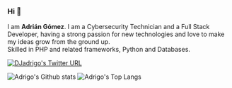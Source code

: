 ### Hi 👋

I am **Adrián Gómez**. I am a Cybersecurity Technician and a Full Stack Developer, having a strong passion for new technologies and love to make my ideas grow from the ground up.<br>
Skilled in PHP and related frameworks, Python and Databases.

[![DJadrigo's Twitter URL](https://img.shields.io/twitter/url?label=DJadrigo&style=social&url=https%3A%2F%2Ftwitter.com%2FDJadrigo)](https://twitter.com/DJadrigo)

![Adrigo's Github stats](https://github-readme-stats.vercel.app/api?username=adrigo&show_icons=true&count_private=true&title_color=FF6161&icon_color=56FF91&text_color=FFFFFF&bg_color=000000&cache_seconds=3000&locale=en&hide_border=true&border_radius=30)
![Adrigo's Top Langs](https://github-readme-stats.vercel.app/api/top-langs/?username=adrigo&layout=compact&show_icons=true&count_private=true&title_color=FF6161&icon_color=56FF91&text_color=FFFFFF&bg_color=000000&cache_seconds=3000&locale=en&hide_border=true&border_radius=30)

<!-- Possible future theme for card -->
<!-- ![Adrigo's Github stats](https://github-readme-stats.vercel.app/api?username=adrigo&show_icons=true&count_private=true&title_color=56FF91&icon_color=FF6161&text_color=FFFFFF&bg_color=000000&cache_seconds=3000&locale=en&hide_border=true&border_radius=30)-->
